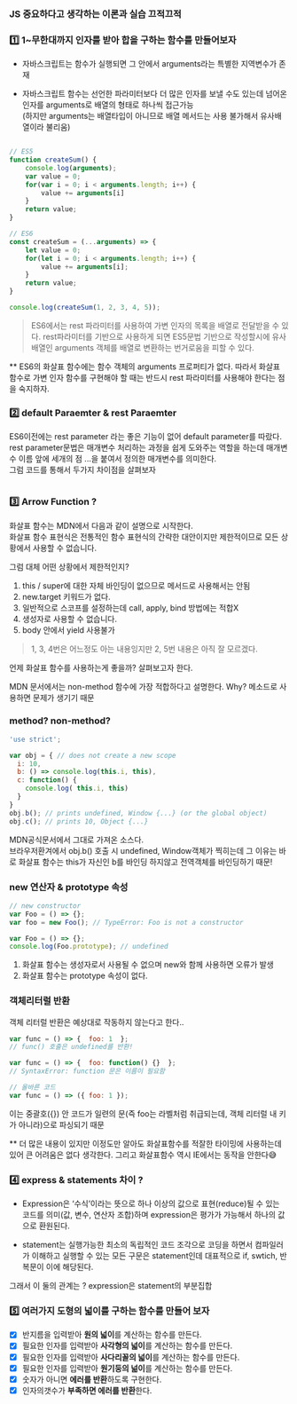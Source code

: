 ### JS 중요하다고 생각하는 이론과 실습 끄적끄적

### 1️⃣ 1~무한대까지 인자를 받아 합을 구하는 함수를 만들어보자

- 자바스크립트는 함수가 실행되면 그 안에서 arguments라는 특별한 지역변수가 존재

- 자바스크립트 함수는 선언한 파라미터보다 더 많은 인자를 보낼 수도 있는데 넘어온 인자를 arguments로 배열의 형태로 하나씩 접근가능  
(하지만 arguments는 배열타입이 아니므로 배열 메서드는 사용 불가해서 유사배열이라 불리움)


```javascript

// ES5
function createSum() {
    console.log(arguments);
    var value = 0;
    for(var i = 0; i < arguments.length; i++) {
        value += arguments[i]
    }
    return value;
}

// ES6
const createSum = (...arguments) => {
    let value = 0;
    for(let i = 0; i < arguments.length; i++) {
        value += arguments[i];
    }
    return value;
}

console.log(createSum(1, 2, 3, 4, 5));
```

> ES6에서는 rest 파라미터를 사용하여 가변 인자의 목록을 배열로 전달받을 수 있다. rest파라미터를 기반으로 사용하게 되면 ES5문법 기반으로 작성할시에 유사 배열인 arguments 객체를 배열로 변환하는 번거로움을 피할 수 있다.

** ES6의 화살표 함수에는 함수 객체의 arguments 프로퍼티가 없다. 따라서 화살표 함수로 가변 인자 함수를 구현해야 할 때는 반드시 rest 파라미터를 사용해야 한다는 점을 숙지하자.

### 2️⃣ default Paraemter & rest Paraemter

ES6이전에는 rest parameter 라는 좋은 기능이 없어 default parameter를 따랐다. rest parameter문법은 매개변수 처리하는 과정을 쉽게 도와주는 역할을 하는데  매개변수 이름 앞에 세개의 점 ...을 붙여서 정의한 매개변수를 의미한다.  
그럼 코드를 통해서 두가지 차이점을 살펴보자

```javascript

```

### 3️⃣ Arrow Function ?

화살표 함수는 MDN에서 다음과 같이 설명으로 시작한다.  
화살표 함수 표현식은 전통적인 함수 표현식의 간략한 대안이지만 제한적이므로 모든 상황에서 사용할 수 없습니다.  

그럼 대체 어떤 상황에서 제한적인지?

1. this / super에 대한 자체 바인딩이 없으므로 메서드로 사용해서는 안됨
2. new.target 키워드가 없다.
3. 일반적으로 스코프를 설정하는데 call, apply, bind 방법에는 적합X
4. 생성자로 사용할 수 없습니다.
5. body 안에서 yield 사용불가

> 1, 3, 4번은 어느정도 아는 내용잉지만 2, 5번 내용은 아직 잘 모르겠다.

언제 화살표 함수를 사용하는게 좋을까? 살펴보고자 한다.

MDN 문서에서는 non-method 함수에 가장 적합하다고 설명한다. Why? 메소드로 사용하면 문제가 생기기 때문

### method? non-method?

```javascript
'use strict';

var obj = { // does not create a new scope
  i: 10,
  b: () => console.log(this.i, this),
  c: function() {
    console.log( this.i, this)
  }
}
obj.b(); // prints undefined, Window {...} (or the global object)
obj.c(); // prints 10, Object {...}
```

MDN공식문서에서 그대로 가져온 소스다.  
브라우저환겨에서 obj.b() 호출 시 undefined, Window객체가 찍히는데 그 이유는 바로 화살표 함수는 this가 자신인 b를 바인딩 하지않고 전역객체를 바인딩하기 때문!

### new 연산자 & prototype 속성

```javascript
// new constructor
var Foo = () => {};
var foo = new Foo(); // TypeError: Foo is not a constructor

var Foo = () => {};
console.log(Foo.prototype); // undefined
```

1. 화살표 함수는 생성자로서 사용될 수 없으며 new와 함께 사용하면 오류가 발생
2. 화살표 함수는 prototype 속성이 없다.

### 객체리터럴 반환

객체 리터럴 반환은 예상대로 작동하지 않는다고 한다..
```javascript
var func = () => {  foo: 1  };
// func() 호출은 undefined를 반환!

var func = () => {  foo: function() {}  };
// SyntaxError: function 문은 이름이 필요함

// 올바른 코드
var func = () => ({ foo: 1 });
```

이는 중괄호({}) 안 코드가 일련의 문(즉 foo는 라벨처럼 취급되는데, 객체 리터럴 내 키가 아니라)으로 파싱되기 때문


** 더 많은 내용이 있지만 이정도만 알아도 화살표함수를 적잘한 타이밍에 사용하는데 있어 큰 어려움은 없다 생각한다. 그리고 화살표함수 역시 IE에서는 동작을 안한다😅



### 4️⃣ express & statements 차이 ?

- Expression은 ‘수식’이라는 뜻으로 하나 이상의 값으로 표현(reduce)될 수 있는 코드를 의미(값, 변수, 연산자 조합)하며 expression은 평가가 가능해서 하나의 값으로 환원된다.

- statement는 실행가능한 최소의 독립적인 코드 조각으로 코딩을 하면서 컴파일러가 이해하고 실행할 수 있는 모든 구문은 statement인데 대표적으로 if, swtich, 반복문이 이에 해당된다.

그래서 이 둘의 관계는 ? expression은 statement의 부분집합

### 5️⃣ 여러가지 도형의 넓이를 구하는 함수를 만들어 보자

- [x]  반지름을 입력받아 **원의 넓이**를 계산하는 함수를 만든다.
- [x]  필요한 인자를 입력받아 **사각형의 넓이**를 계산하는 함수를 만든다.
- [x]  필요한 인자를 입력받아 **사다리꼴의 넓이**를 계산하는 함수를 만든다.
- [x]  필요한 인자를 입력받아 **원기둥의 넒이**를 계산하는 함수를 만든다.
- [x]  숫자가 아니면 **에러를 반환**하도록 구현한다.
- [x]  인자의갯수가 **부족하면 에러를 반환**한다.